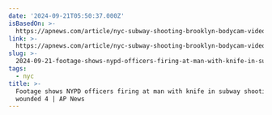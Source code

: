 ```yaml
---
date: '2024-09-21T05:50:37.000Z'
isBasedOn: >-
  https://apnews.com/article/nyc-subway-shooting-brooklyn-bodycam-video-nypd-14c10f5f5c5d9d9697dfe019b19e1bd1
link: >-
  https://apnews.com/article/nyc-subway-shooting-brooklyn-bodycam-video-nypd-14c10f5f5c5d9d9697dfe019b19e1bd1
slug: >-
  2024-09-21-footage-shows-nypd-officers-firing-at-man-with-knife-in-subway-shooting-that-wounded-4-or-ap-news
tags:
  - nyc
title: >-
  Footage shows NYPD officers firing at man with knife in subway shooting that
  wounded 4 | AP News
---
```

 
